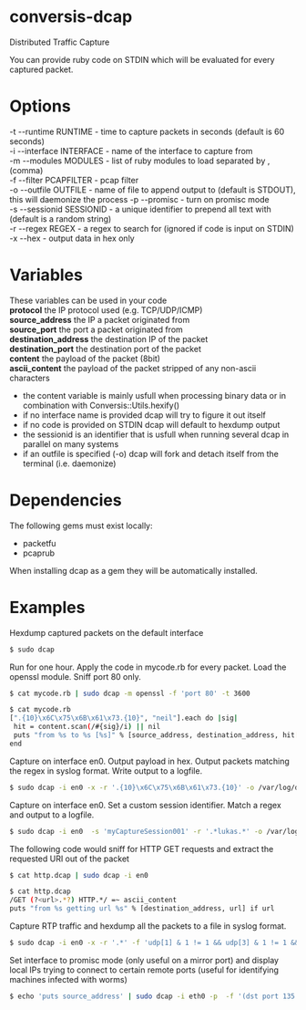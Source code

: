 conversis-dcap
==============

Distributed Traffic Capture

You can provide ruby code on STDIN which will be evaluated for every captured packet.

# Options

  -t --runtime RUNTIME - time to capture packets in seconds (default is 60 seconds)  
  -i --interface INTERFACE - name of the interface to capture from  
  -m --modules MODULES - list of ruby modules to load separated by , (comma)  
  -f --filter PCAPFILTER - pcap filter  
  -o --outfile OUTFILE - name of file to append output to (default is STDOUT), this will daemonize the process
  -p --promisc - turn on promisc mode  
  -s --sessionid SESSIONID - a unique identifier to prepend all text with (default is a random string)  
  -r --regex REGEX - a regex to search for (ignored if code is input on STDIN)  
  -x --hex - output data in hex only  

# Variables
These variables can be used in your code  
  **protocol**					the IP protocol used (e.g. TCP/UDP/ICMP)  
  **source_address**			the IP a packet originated from  
  **source_port**				the port a packet originated from  
  **destination_address**		the destination IP of the packet  
  **destination_port**			the destination port of the packet  
  **content**					the payload of the packet (8bit)  
  **ascii_content**				the payload of the packet stripped of any non-ascii characters  


* the content variable is mainly usfull when processing binary data or in combination with Conversis::Utils.hexify()
* if no interface name is provided dcap will try to figure it out itself
* if no code is provided on STDIN dcap will default to hexdump output
* the sessionid is an identifier that is usfull when running several dcap in parallel on many systems
* if an outfile is specified (-o) dcap will fork and detach itself from the terminal (i.e. daemonize)

# Dependencies
The following gems must exist locally:
* packetfu
* pcaprub

When installing dcap as a gem they will be automatically installed.

# Examples

  Hexdump captured packets on the default interface
   ```bash
  $ sudo dcap
  ```

  Run for one hour. Apply the code in mycode.rb for every packet. Load the openssl module. Sniff port 80 only.
   ```bash
  $ cat mycode.rb | sudo dcap -m openssl -f 'port 80' -t 3600

  $ cat mycode.rb
  [".{10}\x6C\x75\x6B\x61\x73.{10}", "neil"].each do |sig|
    hit = content.scan(/#{sig}/i) || nil
    puts "from %s to %s [%s]" % [source_address, destination_address, hit[0]] unless hit.size.zero?
  end
  ```

  Capture on interface en0. Output payload in hex. Output packets matching the regex in syslog format. Write output to a logfile.
  ```bash
  $ sudo dcap -i en0 -x -r '.{10}\x6C\x75\x6B\x61\x73.{10}' -o /var/log/dcap.log
  ```

  Capture on interface en0. Set a custom session identifier. Match a regex and output to a logfile.
  ```bash
  $ sudo dcap -i en0  -s 'myCaptureSession001' -r '.*lukas.*' -o /var/log/dcap.log
  ```

  The following code would sniff for HTTP GET requests and extract the requested URI out of the packet
  ```bash
  $ cat http.dcap | sudo dcap -i en0

  $ cat http.dcap
  /GET (?<url>.*?) HTTP.*/ =~ ascii_content
  puts "from %s getting url %s" % [destination_address, url] if url
  ```

  Capture RTP traffic and hexdump all the packets to a file in syslog format.
  ```bash
  $ sudo dcap -i en0 -x -r '.*' -f 'udp[1] & 1 != 1 && udp[3] & 1 != 1 && udp[8] & 0x80 == 0x80 && length < 250' -o /var/log/dcap.log
  ```

  Set interface to promisc mode (only useful on a mirror port) and display local IPs trying to connect to certain remote ports (useful for identifying machines infected with worms)
  ```bash
  $ echo 'puts source_address' | sudo dcap -i eth0 -p  -f '(dst port 135 or dst port 445 or dst port 1433) and tcp[tcpflags] & (tcp-syn) != 0 and tcp[tcpflags] & (tcp-ack) = 0 and src net 10.16.0.0/16'
  ```
